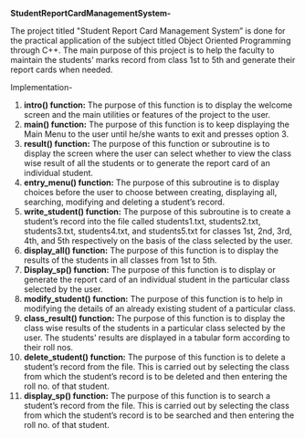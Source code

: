 **StudentReportCardManagementSystem-**

The project titled "Student Report Card Management System” is done for the practical application of the subject titled Object Oriented Programming through C++. The main purpose of this project is to help the faculty to maintain the students’ marks record from class 1st to 5th and generate their report cards when needed.

Implementation-
1)	**intro() function:** The purpose of this function is to display the welcome screen and the main utilities or features of the project to the user.
2)	 **main() function:** The purpose of this function is to keep displaying the Main Menu to the user until he/she wants to exit and presses option 3.
3)	**result() function:** The purpose of this function or subroutine is to display the screen where the user can select whether to view the class wise result of all the students or to generate the report card of an individual student.
4)  **entry_menu() function:** The purpose of this subroutine is to display choices before the user to choose between creating, displaying all, searching, modifying and deleting a student’s record.
5)	 **write_student() function:** The purpose of this subroutine is to create a student’s record into the file called students1.txt, students2.txt, students3.txt, students4.txt, and students5.txt for classes 1st, 2nd, 3rd, 4th, and 5th respectively on the basis of the class selected by the user.
6)	 **display_all() function:** The purpose of this function is to display the results of the students in all classes from 1st to 5th.
7)	**Display_sp() function:** The purpose of this function is to display or generate the report card of an individual student in the particular class selected by the user.
8)	 **modify_student() function:** The purpose of this function is to help in modifying the details of an already existing student of a particular class.
9)	 **class_result() function:** The purpose of this function is to display the class wise results of the students in a particular class selected by the user. The students’ results are displayed in a tabular form according to their roll nos.
10)	 **delete_student() function:** The purpose of this function is to delete a student’s record from the file. This is carried out by selecting the class from which the student’s record is to be deleted and then entering the roll no. of that student.
11)	 **display_sp() function:** The purpose of this function is to search a student’s record from the file. This is carried out by selecting the class from which the student’s record is to be searched and then entering the roll no. of that student.
